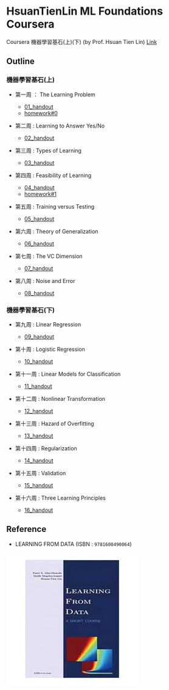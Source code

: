 # HsuanTienLin ML Foundations Coursera
Coursera 機器學習基石(上)(下) (by Prof. Hsuan Tien Lin) [Link](https://www.coursera.org/learn/ntumlone-mathematicalfoundations?)

## Outline
### 機器學習基石(上)
* 第一周 ： The Learning Problem
   * [01_handout](handout/01_handout.pdf) 
   * [homework#0](homework/hw0/homework0.pdf)

* 第二周 : Learning to Answer Yes/No
   * [02_handout](handout/02_handout.pdf)

* 第三周 : Types of Learning
   * [03_handout](handout/03_handout.pdf)

* 第四周 : Feasibility of Learning
   * [04_handout](handout/04_handout.pdf)
   * [homework#1](homework/hw1/HW1.md)

* 第五周 : Training versus Testing
   * [05_handout](handout/05_handout.pdf)

* 第六周 : Theory of Generalization
   * [06_handout](handout/06_handout.pdf)

* 第七周 : The VC Dimension
   * [07_handout](handout/07_handout.pdf)

* 第八周 : Noise and Error
   * [08_handout](handout/08_handout.pdf)

### 機器學習基石(下)
* 第九周 : Linear Regression
   * [09_handout](handout/09_handout.pdf)

* 第十周 : Logistic Regression
   * [10_handout](handout/10_handout.pdf)

* 第十一周 : Linear Models for Classification
   * [11_handout](handout/11_handout.pdf)

* 第十二周 : Nonlinear Transformation
   * [12_handout](handout/12_handout.pdf)

* 第十三周 : Hazard of Overfitting
   * [13_handout](handout/13_handout.pdf)

* 第十四周 : Regularization
   * [14_handout](handout/14_handout.pdf)

* 第十五周 : Validation
   * [15_handout](handout/15_handout.pdf)

* 第十六周 : Three Learning Principles
   * [16_handout](handout/16_handout.pdf)

## Reference
* LEARNING FROM DATA (ISBN : `9781600490064`)

![reference](reference.png)
